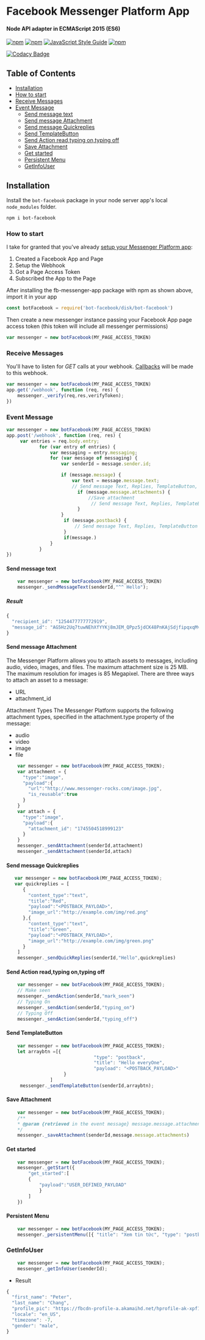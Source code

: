 # Facebook Messenger Platform App

#### Node API adapter in ECMAScript 2015 (ES6)

[![npm](https://img.shields.io/npm/v/npm.svg)](https://www.npmjs.com/package/bot-facebook) [![npm](https://img.shields.io/npm/dm/fb-messenger-app.svg)](https://www.npmjs.com/package/bot-facebook) [![JavaScript Style Guide](https://img.shields.io/badge/code%20style-standard-brightgreen.svg)](http://standardjs.com/) [![npm](https://img.shields.io/github/license/mashape/apistatus.svg)](LICENSE)

[![Codacy Badge](https://api.codacy.com/project/badge/Grade/e49cfaf866174e5fa9053cc2e894927f)](https://www.codacy.com/app/charlesaraya/fb-messenger-app?utm_source=github.com&amp;utm_medium=referral&amp;utm_content=charlesaraya/fb-messenger-app&amp;utm_campaign=Badge_Grade)

## Table of Contents

- [Installation](#installation)
- [How to start](#how-to-start)
- [Receive Messages](#receive-messages)
- [Event Message](#event-message)
    * [Send message text](#send-message-text)
    * [Send message Attachment](#send-message-attachment)
    * [Send message Quickreplies](#send-message-quickreplies)
    * [Send TemplateButton](#send-templatebutton)
    * [Send Action read,typing on,typing off](#send-action-readtyping-ontyping-off)
    + [Save Attachment](#save-attachment)
    + [Get started](#get-started)
    + [Persistent Menu](#persistent-menu)
    + [GetInfoUser](#getinfouser)
    
## Installation

Install the `bot-facebook` package in your node server app's local `node_modules` folder.

```bash
npm i bot-facebook
```

### How to start

I take for granted that you've already [setup your Messenger Platform app](https://developers.facebook.com/docs/messenger-platform/quickstart):

1. Created a Facebook App and Page
2. Setup the Webhook
3. Got a Page Access Token
4. Subscribed the App to the Page

After installing the fb-messenger-app package with npm as shown above, import it in your app

```js
const botFacebook = require('bot-facebook/disk/bot-facebook')
```

Then create a new messenger instance passing your Facebook App page access token (this token will include all messenger permissions)

```js
var messenger = new botFacebook(MY_PAGE_ACCESS_TOKEN)
```

### Receive Messages

You'll have to listen for _GET_ calls at your webhook. [Callbacks](https://developers.facebook.com/docs/messenger-platform/webhook-reference#format) will be made to this webhook. 

```js
var messenger = new botFacebook(MY_PAGE_ACCESS_TOKEN)
app.get('/webhook', function (req, res) {
    messenger._verify(req,res,verifyToken);
})
```

### Event Message

```js
var messenger = new botFacebook(MY_PAGE_ACCESS_TOKEN)
app.post('/webhook', function (req, res) {
     var entries = req.body.entry;
            for (var entry of entries) {
                var messaging = entry.messaging;
                for (var message of messaging) {
                    var senderId = message.sender.id;

                    if (message.message) {
                        var text = message.message.text;
                        // Send message Text, Replies, TemplateButton, Action
                          if (message.message.attachments) {
                              //Save attachment 
                               // Send message Text, Replies, TemplateButton, Action
                          }
                    }
                     if (message.postback) {
                         // Send message Text, Replies, TemplateButton ,Action
                     }
                     if(message.)
                }
            }
})
```
#### Send message text

```js
    var messenger = new botFacebook(MY_PAGE_ACCESS_TOKEN)
    messenger._sendMessageText(senderId,"^^ Hello");
```
##### Result
```js
{
  "recipient_id": "1254477777772919",
  "message_id": "AG5Hz2Uq7tuwNEhXfYYKj8mJEM_QPpz5jdCK48PnKAjSdjfipqxqMvK8ma6AC8fplwlqLP_5cgXIbu7I3rBN0P"
}  
```

#### Send message Attachment

The Messenger Platform allows you to attach assets to messages, including audio, video, images, and files. The maximum attachment size is 25 MB. The maximum resolution for images is 85 Megapixel. There are three ways to attach an asset to a message:

+ URL
+ attachment_id

Attachment Types
The Messenger Platform supports the following attachment types, specified in the attachment.type property of the message:

+ audio
+ video
+ image
+ file

```js
    var messenger = new botFacebook(MY_PAGE_ACCESS_TOKEN);
    var attachment = {
      "type":"image", 
      "payload":{
        "url":"http://www.messenger-rocks.com/image.jpg", 
        "is_reusable":true
      }
    }
    var attach = {
      "type":"image", 
      "payload":{
        "attachment_id": "1745504518999123"
      }
    }
    messenger._sendAttachment(senderId,attachment)
    messenger._sendAttachment(senderId,attach)
```

#### Send message Quickreplies

```js
   var messenger = new botFacebook(MY_PAGE_ACCESS_TOKEN);
   var quickreplies = [
      {
        "content_type":"text",
        "title":"Red",
        "payload":"<POSTBACK_PAYLOAD>",
        "image_url":"http://example.com/img/red.png"
      },{
        "content_type":"text",
        "title":"Green",
        "payload":"<POSTBACK_PAYLOAD>",
        "image_url":"http://example.com/img/green.png"
      }
    ]
    messenger._sendQuickReplies(senderId,"Hello",quickreplies)
```
#### Send Action read,typing on,typing off

```js
    var messenger = new botFacebook(MY_PAGE_ACCESS_TOKEN);
    // Make seen
    messenger._sendAction(senderId,"mark_seen")
    // Typing On
    messenger._sendAction(senderId,"typing_on")
    // Typing Off
    messenger._sendAction(senderId,"typing_off")
```
#### Send TemplateButton

```js
    var messenger = new botFacebook(MY_PAGE_ACCESS_TOKEN);
    let arraybtn =[{
                                "type": "postback",
                                "title": "Hello everyOne",
                                "payload": "<POSTBACK_PAYLOAD>"
                     }
                ]
     messenger._sendTemplateButton(senderId,arraybtn);
```

#### Save Attachment 

```js
    var messenger = new botFacebook(MY_PAGE_ACCESS_TOKEN);
    /**
    * @param {retrieved in the event message} message.message.attachments
    */
    messenger._saveAttachment(senderId,message.message.attachments)
```
#### Get started

```js
    var messenger = new botFacebook(MY_PAGE_ACCESS_TOKEN);
    messenger._getStart({
        "get_started":[
        {
            "payload":"USER_DEFINED_PAYLOAD"
            }
        ]
    })
```

#### Persistent Menu

```js
    var messenger = new botFacebook(MY_PAGE_ACCESS_TOKEN);
    messenger._persistentMenu([{ "title": "Xem tin tức", "type": "postback", "payload": "<POSTBACK_PAYLOAD>" }]);
```

### GetInfoUser

```js
    var messenger = new botFacebook(MY_PAGE_ACCESS_TOKEN);
    messenger._getInfoUser(senderId);
```
+ Result
```js
{
  "first_name": "Peter",
  "last_name": "Chang",
  "profile_pic": "https://fbcdn-profile-a.akamaihd.net/hprofile-ak-xpf1/v/t1.0-1/p200x200/13055603_10105219398495383_8237637584159975445_n.jpg?oh=1d241d4b6d4dac50eaf9bb73288ea192&oe=57AF5C03&__gda__=1470213755_ab17c8c8e3a0a447fed3f272fa2179ce",
  "locale": "en_US",
  "timezone": -7,
  "gender": "male",
}
```
